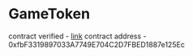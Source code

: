 # GameToken
contract verified - [link](https://sepolia.etherscan.io/address/0xfbF3319897033A7749E704C2D7FBED1887e125Ec#code)
contract address - 0xfbF3319897033A7749E704C2D7FBED1887e125Ec
